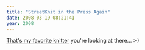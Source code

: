 ```yaml
---
title: "StreetKnit in the Press Again"
date: 2008-03-19 08:21:41
year: 2008
---
```

<a href="http://www.torontoobserver.ca/2008/03/18/streetknit-has-the-homeless-covered/">That's my favorite knitter</a> you're looking at there... :-)
